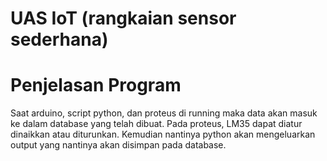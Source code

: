 # UAS IoT (rangkaian sensor sederhana)
# Penjelasan Program
Saat arduino, script python, dan proteus di running maka data akan masuk ke dalam database yang telah dibuat. Pada proteus, LM35 dapat diatur dinaikkan atau diturunkan. Kemudian nantinya python akan mengeluarkan output yang nantinya akan disimpan pada database.

